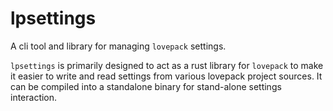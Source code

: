 # lpsettings
A cli tool and library for managing `lovepack` settings.

`lpsettings` is primarily designed to act as a rust library for `lovepack` to make it easier to write and read settings from various lovepack project sources. It can be compiled into a standalone binary for stand-alone settings interaction.
